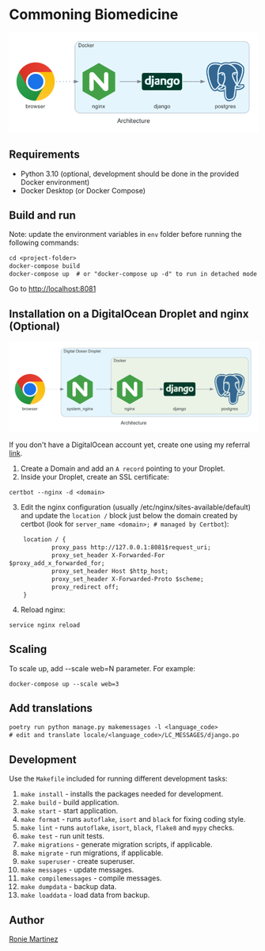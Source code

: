 # Commoning Biomedicine

![Architecture](./diagrams/architecture.png)

## Requirements

- Python 3.10 (optional, development should be done in the provided Docker environment)
- Docker Desktop (or Docker Compose)

## Build and run

Note: update the environment variables in `env` folder before running the following commands:

```shell
cd <project-folder>
docker-compose build
docker-compose up  # or "docker-compose up -d" to run in detached mode
```
Go to [http://localhost:8081](http://localhost:8081)

## Installation on a DigitalOcean Droplet and nginx (Optional)

![Demo Architecture](diagrams/demo-architecture.png)

If you don't have a DigitalOcean account yet, create one using my referral [link](https://m.do.co/c/5b9c0bd05e4e).

1. Create a Domain and add an `A record` pointing to your Droplet.
2. Inside your Droplet, create an SSL certificate:

```shell
certbot --nginx -d <domain>
```

3. Edit the nginx configuration (usually /etc/nginx/sites-available/default) and update the `location /` block just below the domain created by certbot (look for `server_name <domain>; # managed by Certbot`):
   
```
	location / {
            proxy_pass http://127.0.0.1:8081$request_uri;
            proxy_set_header X-Forwarded-For $proxy_add_x_forwarded_for;
            proxy_set_header Host $http_host;
            proxy_set_header X-Forwarded-Proto $scheme;
            proxy_redirect off;
	}
```

4. Reload nginx:

```shell
service nginx reload
```

## Scaling

To scale up, add --scale web=N parameter. For example:

```shell
docker-compose up --scale web=3
```

## Add translations

```shell
poetry run python manage.py makemessages -l <language_code>
# edit and translate locale/<language_code>/LC_MESSAGES/django.po
```

## Development

Use the `Makefile` included for running different development tasks:

1. `make install` - installs the packages needed for development.
2. `make build` - build application.
3. `make start` - start application.
4. `make format` - runs `autoflake`, `isort` and `black` for fixing coding style.
5. `make lint` - runs `autoflake`, `isort`, `black`, `flake8` and `mypy` checks.
6. `make test` - run unit tests.
7. `make migrations` - generate migration scripts, if applicable.
8. `make migrate` - run migrations, if applicable.
9. `make superuser` - create superuser.
10. `make messages` - update messages.
11. `make compilemessages` - compile messages.
12. `make dumpdata` - backup data.
13. `make loaddata` - load data from backup.

## Author

[Ronie Martinez](mailto:ronmarti18@gmail.com)
